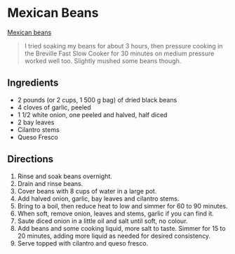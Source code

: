 # Mexican Beans

[Mexican beans](https://youtu.be/JGEsSDUCr_c?si=or3STSewjagHxbeu)

> I tried soaking my beans for about 3 hours, then pressure cooking in the
> Breville Fast Slow Cooker for 30 minutes on medium pressure worked well too.
> Slightly mushed some beans though.

## Ingredients

- 2 pounds (or 2 cups, 1 500 g bag) of dried black beans
- 4 cloves of garlic, peeled
- 1 1/2 white onion, one peeled and halved, half diced
- 2 bay leaves
- Cilantro stems
- Queso Fresco

## Directions

1. Rinse and soak beans overnight.
2. Drain and rinse beans.
3. Cover beans with 8 cups of water in a large pot.
4. Add halved onion, garlic, bay leaves and cilantro stems.
5. Bring to a boil, then reduce heat to low and simmer for 60 to 90 minutes.
6. When soft, remove onion, leaves and stems, garlic if you can find it.
7. Saute diced onion in a little oil and salt until soft, no colour.
8. Add beans and some cooking liquid, more salt to taste.
   Simmer for 15 to 20 minutes, adding more liquid as needed for desired consistency.
9. Serve topped with cilantro and queso fresco.
